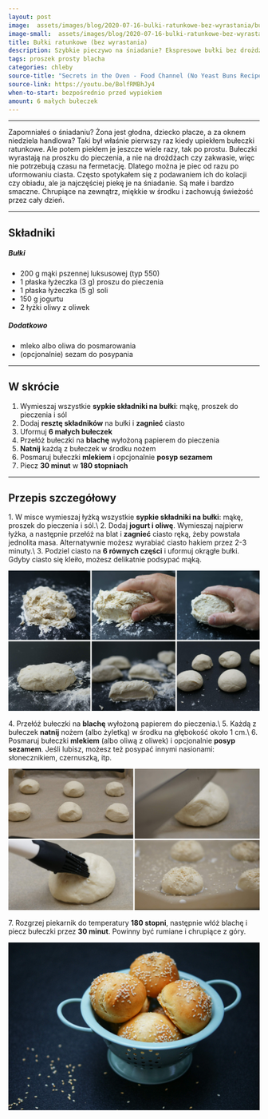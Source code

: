 ```yaml
---
layout: post
image:  assets/images/blog/2020-07-16-bulki-ratunkowe-bez-wyrastania/bulki-ratunkowe-bez-wyrastania.jpg
image-small:  assets/images/blog/2020-07-16-bulki-ratunkowe-bez-wyrastania/bulki-ratunkowe-bez-wyrastania-small.jpg
title: Bułki ratunkowe (bez wyrastania)
description: Szybkie pieczywo na śniadanie? Ekspresowe bułki bez drożdży (na proszku do pieczenia). Zapraszam po super prosty przepis na domowe bułki bez drożdży i bez zakwasu.
tags: proszek prosty blacha
categories: chleby
source-title: "Secrets in the Oven - Food Channel (No Yeast Buns Recipe)"
source-link: https://youtu.be/BolfRMBhJy4
when-to-start: bezpośrednio przed wypiekiem
amount: 6 małych bułeczek
---
```


-----

Zapomniałeś o śniadaniu? Żona jest głodna, dziecko płacze, a za oknem niedziela handlowa? Taki był właśnie pierwszy raz kiedy upiekłem bułeczki ratunkowe. Ale potem piekłem je jeszcze wiele razy, tak po prostu. Bułeczki wyrastają na proszku do pieczenia, a nie na drożdżach czy zakwasie, więc nie potrzebują czasu na fermetację. Dlatego można je piec od razu po uformowaniu ciasta. Często spotykałem się z podawaniem ich do kolacji czy obiadu, ale ja najczęściej piekę je na śniadanie. Są małe i bardzo smaczne. Chrupiące na zewnątrz, miękkie w środku i zachowują świeżość przez cały dzień.

-----

## Składniki

##### Bułki

* 200 g mąki pszennej luksusowej (typ 550)
* 1 płaska łyżeczka (3 g) proszu do pieczenia
* 1 płaska łyżeczka (5 g) soli
* 150 g jogurtu
* 2 łyżki oliwy z oliwek

##### Dodatkowo

* mleko albo oliwa do posmarowania
* (opcjonalnie) sezam do posypania

-----

## W skrócie

1. Wymieszaj wszystkie **sypkie składniki na bułki**: mąkę, proszek do pieczenia i sól
2. Dodaj **resztę składników** na bułki i **zagnieć** ciasto
3. Uformuj **6 małych bułeczek**
4. Przełóż bułeczki na **blachę** wyłożoną papierem do pieczenia
5. **Natnij** każdą z bułeczek w środku nożem
6. Posmaruj bułeczki **mlekiem** i opcjonalnie **posyp sezamem**
7. Piecz **30 minut** w **180 stopniach**

-----

## Przepis szczegółowy

1\. W misce wymieszaj łyżką wszystkie **sypkie składniki na bułki**: mąkę, proszek do pieczenia i sól.\\
2\. Dodaj **jogurt i oliwę**. Wymieszaj najpierw łyżka, a następnie przełóż na blat i **zagnieć** ciasto ręką, żeby powstała jednolita masa. Alternatywnie możesz wyrabiać ciasto hakiem przez 2-3 minuty.\\
3\. Podziel ciasto na **6 równych części** i uformuj okrągłe bułki. Gdyby ciasto się kleiło, możesz delikatnie podsypać mąką.

![Bułki ratunkowe bez wyrastania - formowanie](/assets/images/blog/2020-07-16-bulki-ratunkowe-bez-wyrastania/bulki-ratunkowe-bez-wyrastania-formowanie.jpg)

4\. Przełóż bułeczki na **blachę** wyłożoną papierem do pieczenia.\\
5\. Każdą z bułeczek **natnij** nożem (albo żyletką) w środku na głębokość około 1 cm.\\
6\. Posmaruj bułeczki **mlekiem** (albo oliwą z oliwek) i opcjonalnie **posyp sezamem**. Jeśli lubisz, możesz też posypać innymi nasionami: słonecznikiem, czernuszką, itp.

![Bułki ratunkowe bez wyrastania - blacha](/assets/images/blog/2020-07-16-bulki-ratunkowe-bez-wyrastania/bulki-ratunkowe-bez-wyrastania-blacha.jpg)

7\. Rozgrzej piekarnik do temperatury **180 stopni**, następnie włóż blachę i piecz bułeczki przez **30 minut**. Powinny być rumiane i chrupiące z góry.

![Bułki ratunkowe bez wyrastania](/assets/images/blog/2020-07-16-bulki-ratunkowe-bez-wyrastania/bulki-ratunkowe-bez-wyrastania-gotowe.jpg)
